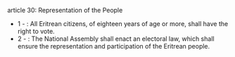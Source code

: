 article 30: Representation of the People

<ul>
			<li>1 - : All Eritrean citizens, of eighteen years of age or more, shall have the right to vote.<ul>
			</ul></li>			<li>2 - : The National Assembly shall enact an electoral law, which shall ensure the representation and participation of the Eritrean people.<ul>
			</ul></li></ul>